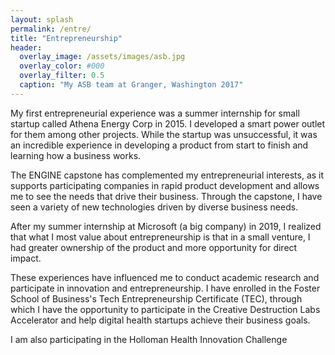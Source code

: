 ```yaml
---
layout: splash
permalink: /entre/
title: "Entrepreneurship"
header:
  overlay_image: /assets/images/asb.jpg
  overlay_color: #000
  overlay_filter: 0.5
  caption: "My ASB team at Granger, Washington 2017"
---
```

My first entrepreneurial experience was a summer internship for small startup called Athena Energy Corp in 2015. I developed a smart power outlet for them among other projects. While the startup was unsuccessful, it was an incredible experience in developing a product from start to finish and learning how a business works. 

The ENGINE capstone has complemented my entrepreneurial interests, as it supports participating companies in rapid product development and allows me to see the needs that drive their business. Through the capstone, I have seen a variety of new technologies driven by diverse business needs.

After my summer internship at Microsoft (a big company) in 2019, I realized that what I most value about entrepreneurship is that in a small venture, I had greater ownership of the product and more opportunity for direct impact. 

These experiences have influenced me to conduct academic research and participate in innovation and entrepreneurship. I have enrolled in the Foster School of Business's Tech Entrepreneurship Certificate (TEC), through which I have the opportunity to participate in the Creative Destruction Labs Accelerator and help digital health startups achieve their business goals. 

I am also participating in the Holloman Health Innovation Challenge